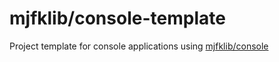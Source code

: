 # mjfklib/console-template
Project template for console applications using [mjfklib/console](https://github.com/mjfklib/console)